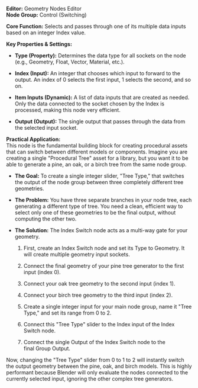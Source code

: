 **Editor:** Geometry Nodes Editor  
**Node Group:** Control (Switching)

**Core Function:** Selects and passes through one of its multiple data inputs based on an integer Index value.

**Key Properties & Settings:**

- **Type (Property):** Determines the data type for all sockets on the node (e.g., Geometry, Float, Vector, Material, etc.).
    
- **Index (Input):** An integer that chooses which input to forward to the output. An index of 0 selects the first input, 1 selects the second, and so on.
    
- **Item Inputs (Dynamic):** A list of data inputs that are created as needed. Only the data connected to the socket chosen by the Index is processed, making this node very efficient.
    
- **Output (Output):** The single output that passes through the data from the selected input socket.
    

**Practical Application:**  
This node is the fundamental building block for creating procedural assets that can switch between different models or components. Imagine you are creating a single "Procedural Tree" asset for a library, but you want it to be able to generate a pine, an oak, or a birch tree from the same node group.

- **The Goal:** To create a single integer slider, "Tree Type," that switches the output of the node group between three completely different tree geometries.
    
- **The Problem:** You have three separate branches in your node tree, each generating a different type of tree. You need a clean, efficient way to select only one of these geometries to be the final output, without computing the other two.
    
- **The Solution:** The Index Switch node acts as a multi-way gate for your geometry.
    
    1. First, create an Index Switch node and set its Type to Geometry. It will create multiple geometry input sockets.
        
    2. Connect the final geometry of your pine tree generator to the first input (index 0).
        
    3. Connect your oak tree geometry to the second input (index 1).
        
    4. Connect your birch tree geometry to the third input (index 2).
        
    5. Create a single integer input for your main node group, name it "Tree Type," and set its range from 0 to 2.
        
    6. Connect this "Tree Type" slider to the Index input of the Index Switch node.
        
    7. Connect the single Output of the Index Switch node to the final Group Output.
        

Now, changing the "Tree Type" slider from 0 to 1 to 2 will instantly switch the output geometry between the pine, oak, and birch models. This is highly performant because Blender will only evaluate the nodes connected to the currently selected input, ignoring the other complex tree generators.